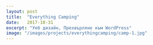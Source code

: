 ```yaml
---
layout: post
title:  "Everything Camping"
date:   2017-10-31
excerpt: "Уеб дизайн, Прехвърляне към WordPress"
image: "/images/projects/everythingcamping/camp-1.jpg"
---
```

